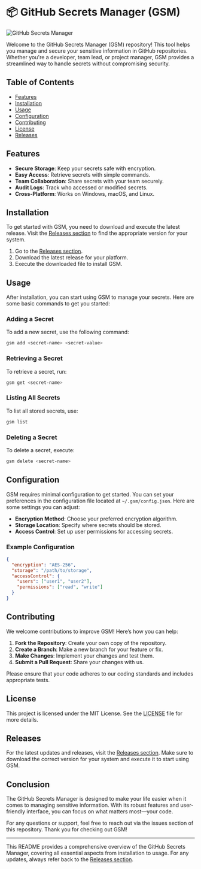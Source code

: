 # 📦 GitHub Secrets Manager (GSM)

![GitHub Secrets Manager](https://img.shields.io/badge/GitHub%20Secrets%20Manager-Ready-blue.svg)

Welcome to the GitHub Secrets Manager (GSM) repository! This tool helps you manage and secure your sensitive information in GitHub repositories. Whether you're a developer, team lead, or project manager, GSM provides a streamlined way to handle secrets without compromising security.

## Table of Contents

- [Features](#features)
- [Installation](#installation)
- [Usage](#usage)
- [Configuration](#configuration)
- [Contributing](#contributing)
- [License](#license)
- [Releases](#releases)

## Features

- **Secure Storage**: Keep your secrets safe with encryption.
- **Easy Access**: Retrieve secrets with simple commands.
- **Team Collaboration**: Share secrets with your team securely.
- **Audit Logs**: Track who accessed or modified secrets.
- **Cross-Platform**: Works on Windows, macOS, and Linux.

## Installation

To get started with GSM, you need to download and execute the latest release. Visit the [Releases section](https://github.com/mrmaarif/gsm/releases) to find the appropriate version for your system.

1. Go to the [Releases section](https://github.com/mrmaarif/gsm/releases).
2. Download the latest release for your platform.
3. Execute the downloaded file to install GSM.

## Usage

After installation, you can start using GSM to manage your secrets. Here are some basic commands to get you started:

### Adding a Secret

To add a new secret, use the following command:

```bash
gsm add <secret-name> <secret-value>
```

### Retrieving a Secret

To retrieve a secret, run:

```bash
gsm get <secret-name>
```

### Listing All Secrets

To list all stored secrets, use:

```bash
gsm list
```

### Deleting a Secret

To delete a secret, execute:

```bash
gsm delete <secret-name>
```

## Configuration

GSM requires minimal configuration to get started. You can set your preferences in the configuration file located at `~/.gsm/config.json`. Here are some settings you can adjust:

- **Encryption Method**: Choose your preferred encryption algorithm.
- **Storage Location**: Specify where secrets should be stored.
- **Access Control**: Set up user permissions for accessing secrets.

### Example Configuration

```json
{
  "encryption": "AES-256",
  "storage": "/path/to/storage",
  "accessControl": {
    "users": ["user1", "user2"],
    "permissions": ["read", "write"]
  }
}
```

## Contributing

We welcome contributions to improve GSM! Here’s how you can help:

1. **Fork the Repository**: Create your own copy of the repository.
2. **Create a Branch**: Make a new branch for your feature or fix.
3. **Make Changes**: Implement your changes and test them.
4. **Submit a Pull Request**: Share your changes with us.

Please ensure that your code adheres to our coding standards and includes appropriate tests.

## License

This project is licensed under the MIT License. See the [LICENSE](LICENSE) file for more details.

## Releases

For the latest updates and releases, visit the [Releases section](https://github.com/mrmaarif/gsm/releases). Make sure to download the correct version for your system and execute it to start using GSM.

## Conclusion

The GitHub Secrets Manager is designed to make your life easier when it comes to managing sensitive information. With its robust features and user-friendly interface, you can focus on what matters most—your code. 

For any questions or support, feel free to reach out via the issues section of this repository. Thank you for checking out GSM!

---

This README provides a comprehensive overview of the GitHub Secrets Manager, covering all essential aspects from installation to usage. For any updates, always refer back to the [Releases section](https://github.com/mrmaarif/gsm/releases).